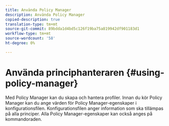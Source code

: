 ```yaml
---
title: Använda Policy Manager
description: Använda Policy Manager
copied-description: true
translation-type: tm+mt
source-git-commit: 89bdda1d4bd5c126f19ba75a819942df901183d1
workflow-type: tm+mt
source-wordcount: '58'
ht-degree: 0%

---
```



# Använda principhanteraren {#using-policy-manager}

Med Policy Manager kan du skapa och hantera profiler. Innan du kör Policy Manager kan du ange värden för Policy Manager-egenskaper i konfigurationsfilen. Konfigurationsfilen anger information som ska tillämpas på alla principer. Alla Policy Manager-egenskaper kan också anges på kommandoraden.
